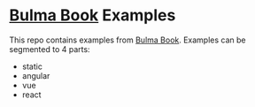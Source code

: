 # [Bulma Book][bulma-book] Examples

This repo contains examples from [Bulma Book][bulma-book].
Examples can be segmented to 4 parts:
- static
- angular
- vue
- react

[bulma-book]:<https://bulma.io/the-official-bulma-book/> "Bulma Book Website"
